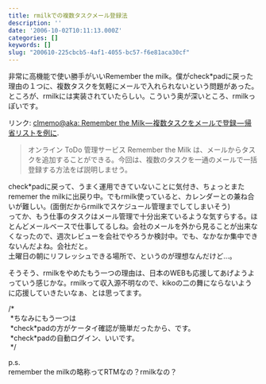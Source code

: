 ```yaml
---
title: rmilkでの複数タスクメール登録法
description: ''
date: '2006-10-02T10:11:13.000Z'
categories: []
keywords: []
slug: "200610-225cbcb5-4af1-4055-bc57-f6e81aca30cf"
---
```

非常に高機能で使い勝手がいいRemember the milk。僕がcheck\*padに戻った理由の１つに、複数タスクを気軽にメールで入れられないという問題があった。  
ところが、rmilkには実装されていたらしい。こういう奥が深いところ、rmilkっぽいです。

リンク: [clmemo@aka: Remember the Milk — 複数タスクをメールで登録 — 帰省リストを例に](http://at-aka.blogspot.com/2006/08/remember-milk.html "clmemo@aka: Remember the Milk - 複数タスクをメールで登録 - 帰省リストを例に").

> オンライン ToDo 管理サービス Remember the Milk は、メールからタスクを追加することができる。今回は、複数のタスクを一通のメールで一括登録する方法をば説明しませう。

check\*padに戻って、うまく運用できていないことに気付き、ちょっとまたrememer the milkに出戻り中。でもrmilk使っていると、カレンダーとの兼ね合いが難しい。(面倒だからrmilkでスケジュール管理までしてしまいそう)  
ってか、もう仕事のタスクはメール管理で十分出来ているような気すらする。ほとんどメールベースで仕事してるしね。会社のメールを外から見ることが出来なくなったので、週次レビューを会社でやろうか検討中。でも、なかなか集中できないんだよね。会社だと。  
土曜日の朝にリフレッシュできる場所で、というのが理想なんだけど…。

そうそう、rmilkをやめたもう一つの理由は、日本のWEBも応援してあげようよっていう感じかな。rmilkって収入源不明なので、kikoの二の舞にならないように応援していきたいなぁ、とは思ってます。

/\*  
 \*ちなみにもう一つは  
 \*check\*padの方がケータイ確認が簡単だったから、です。  
 \*check\*padの自動ログイン、いいです。  
 \*/

p.s.  
remember the milkの略称ってRTMなの？rmilkなの？